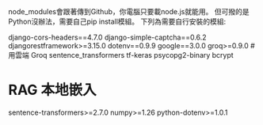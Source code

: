 ﻿node_modules會跟著傳到Github，你電腦只要載node.js就能用。
但可撥的是Python沒辦法，需要自己pip install模組。
下列為需要自行安裝的模組:

django-cors-headers==4.7.0
django-simple-captcha==0.6.2
djangorestframework>=3.15.0
dotenv==0.9.9
google==3.0.0
groq>=0.9.0           # 用雲端 Groq
sentence_transformers
tf-keras
psycopg2-binary
bcrypt

# RAG 本地嵌入
sentence-transformers>=2.7.0
numpy>=1.26
python-dotenv>=1.0.1

